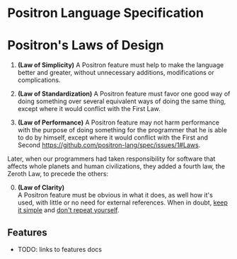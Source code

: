 Positron Language Specification
===============================

# Positron's Laws of Design

1. **(Law of Simplicity)**
    A Positron feature must help to make the language better and greater, without unnecessary additions, modifications or complications.

2. **(Law of Standardization)**
    A Positron feature must favor one good way of doing something over several equivalent ways of doing the same thing, except where it would conflict with the First Law.

3. **(Law of Performance)**
    A Positron feature may not harm performance with the purpose of doing something for the programmer that he is able to do by himself, except where it would conflict with the First and Second
https://github.com/positron-lang/spec/issues/1#Laws.

Later, when our programmers had taken responsibility for software that affects whole planets and human civilizations, they added a fourth law, the Zeroth Law, to precede the others:

<ol start="0">
  <li><b>(Law of Clarity)</b><br>
    A Positron feature must be obvious in what it does, as well how it's used, with little or no need for external references. When in doubt, <a href="http://en.wikipedia.org/wiki/KISS_principle">keep it simple</a> and <a href="http://en.wikipedia.org/wiki/Don%27t_repeat_yourself">don't repeat yourself</a>.
  </li>
</ol>


Features
--------

* TODO: links to features docs